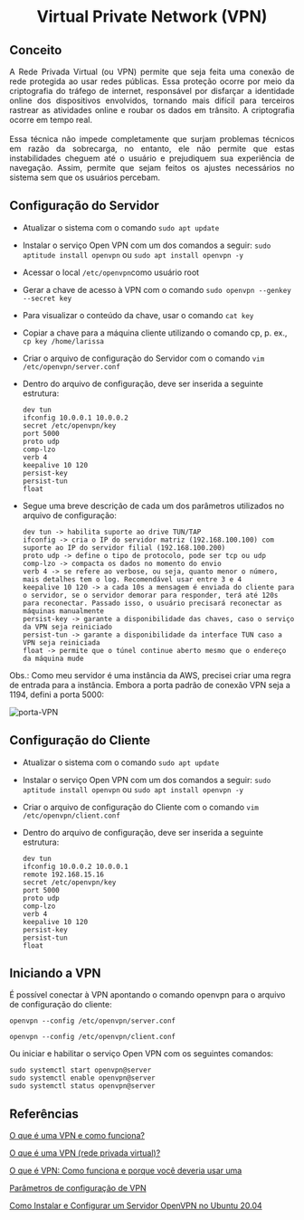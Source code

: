 <h1 align="center"> Virtual Private Network (VPN) </h1>

## Conceito

<p align="justify">A Rede Privada Virtual (ou VPN) permite que seja feita uma conexão de rede protegida ao usar redes públicas. Essa proteção ocorre por meio da criptografia do tráfego de internet, responsável por disfarçar a identidade online dos dispositivos envolvidos, tornando mais difícil para terceiros rastrear as atividades online e roubar os dados em trânsito. A criptografia ocorre em tempo real.<br>
<br>
Essa técnica não impede completamente que surjam problemas técnicos em razão da sobrecarga, no entanto, ele não permite que estas instabilidades cheguem até o usuário e prejudiquem sua experiência de navegação. Assim, permite que sejam feitos os ajustes necessários no sistema sem que os usuários percebam.</p>

## Configuração do Servidor

- Atualizar o sistema com o comando ```sudo apt update```
- Instalar o serviço Open VPN com um dos comandos a seguir: ```sudo aptitude install openvpn``` ou ```sudo apt install openvpn -y```
- Acessar o local ```/etc/openvpn```como usuário root
- Gerar a chave de acesso à VPN com o comando ```sudo openvpn --genkey --secret key```
- Para visualizar o conteúdo da chave, usar o comando ```cat key```
- Copiar a chave para a máquina cliente utilizando o comando cp, p. ex., ```cp key /home/larissa```
- Criar o arquivo de configuração do Servidor com o comando ```vim /etc/openvpn/server.conf```
- Dentro do arquivo de configuração, deve ser inserida a seguinte estrutura:

  ```
  dev tun
  ifconfig 10.0.0.1 10.0.0.2
  secret /etc/openvpn/key
  port 5000
  proto udp
  comp-lzo
  verb 4
  keepalive 10 120
  persist-key
  persist-tun
  float
  ```

- Segue uma breve descrição de cada um dos parâmetros utilizados no arquivo de configuração:

  ```
  dev tun -> habilita suporte ao drive TUN/TAP
  ifconfig -> cria o IP do servidor matriz (192.168.100.100) com suporte ao IP do servidor filial (192.168.100.200)
  proto udp -> define o tipo de protocolo, pode ser tcp ou udp
  comp-lzo -> compacta os dados no momento do envio
  verb 4 -> se refere ao verbose, ou seja, quanto menor o número, mais detalhes tem o log. Recomendável usar entre 3 e 4
  keepalive 10 120 -> a cada 10s a mensagem é enviada do cliente para o servidor, se o servidor demorar para responder, terá até 120s para reconectar. Passado isso, o usuário precisará reconectar as máquinas manualmente
  persist-key -> garante a disponibilidade das chaves, caso o serviço da VPN seja reiniciado
  persist-tun -> garante a disponibilidade da interface TUN caso a VPN seja reiniciada
  float -> permite que o túnel continue aberto mesmo que o endereço da máquina mude
  ```

Obs.: Como meu servidor é uma instância da AWS, precisei criar uma regra de entrada para a instância. Embora a porta padrão de conexão VPN seja a 1194, defini a porta 5000:

![porta-VPN](https://github.com/laaridiniz/Redes-de-Computadores/assets/86115352/f8b85bea-6ec3-454c-9851-00c1a2921133)


## Configuração do Cliente

- Atualizar o sistema com o comando ```sudo apt update```
- Instalar o serviço Open VPN com um dos comandos a seguir: ```sudo aptitude install openvpn``` ou ```sudo apt install openvpn -y```
- Criar o arquivo de configuração do Cliente com o comando ```vim /etc/openvpn/client.conf```
- Dentro do arquivo de configuração, deve ser inserida a seguinte estrutura:

  ```
  dev tun
  ifconfig 10.0.0.2 10.0.0.1
  remote 192.168.15.16
  secret /etc/openvpn/key
  port 5000
  proto udp
  comp-lzo
  verb 4
  keepalive 10 120
  persist-key
  persist-tun
  float
  ```

## Iniciando a VPN

É possível conectar à VPN apontando o comando openvpn para o arquivo de configuração do cliente:

```openvpn --config /etc/openvpn/server.conf```

```openvpn --config /etc/openvpn/client.conf```

Ou iniciar e habilitar o serviço Open VPN com os seguintes comandos:

```
sudo systemctl start openvpn@server
sudo systemctl enable openvpn@server
sudo systemctl status openvpn@server
```

## Referências

[O que é uma VPN e como funciona?](https://www.kaspersky.com.br/resource-center/definitions/what-is-a-vpn)

[O que é uma VPN (rede privada virtual)?](https://aws.amazon.com/pt/what-is/vpn/)

[O que é VPN: Como funciona e porque você deveria usar uma](https://www.hostinger.com.br/tutoriais/o-que-e-vpn)

[Parâmetros de configuração de VPN](https://www.vivaolinux.com.br/artigo/Parametros-de-configuracao-de-VPN)

[Como Instalar e Configurar um Servidor OpenVPN no Ubuntu 20.04](https://www.digitalocean.com/community/tutorials/how-to-set-up-and-configure-an-openvpn-server-on-ubuntu-20-04-pt)
